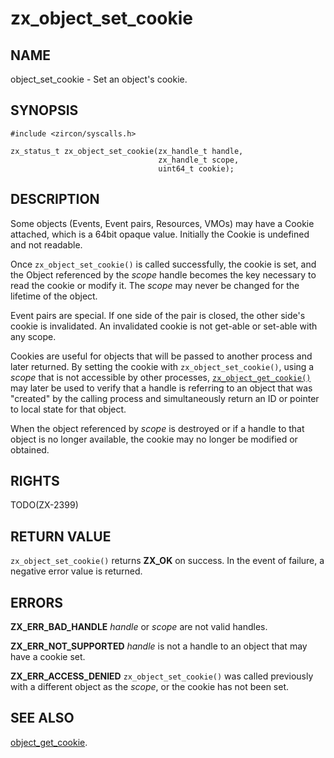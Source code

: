 # zx_object_set_cookie

## NAME

<!-- Updated by update-docs-from-abigen, do not edit. -->

object_set_cookie - Set an object's cookie.

## SYNOPSIS

<!-- Updated by update-docs-from-abigen, do not edit. -->

```
#include <zircon/syscalls.h>

zx_status_t zx_object_set_cookie(zx_handle_t handle,
                                 zx_handle_t scope,
                                 uint64_t cookie);
```

## DESCRIPTION
Some objects (Events, Event pairs, Resources, VMOs) may have a Cookie attached,
which is a 64bit opaque value.  Initially the Cookie is undefined and not
readable.

Once `zx_object_set_cookie()` is called successfully, the cookie is set,
and the Object referenced by the *scope* handle becomes the key necessary
to read the cookie or modify it.  The *scope* may never be changed for the
lifetime of the object.

Event pairs are special.  If one side of the pair is closed, the other side's
cookie is invalidated. An invalidated cookie is not get-able or set-able with any scope.

Cookies are useful for objects that will be passed to another process and
later returned.  By setting the cookie with `zx_object_set_cookie()`,
using a *scope* that is not accessible by other processes, [`zx_object_get_cookie()`]
may later be used to verify that a handle is referring to an object that was
"created" by the calling process and simultaneously return an ID or pointer
to local state for that object.

When the object referenced by *scope* is destroyed or if a handle to that object
is no longer available, the cookie may no longer be modified or obtained.


## RIGHTS

<!-- Updated by update-docs-from-abigen, do not edit. -->

TODO(ZX-2399)

## RETURN VALUE

`zx_object_set_cookie()` returns **ZX_OK** on success.  In the event of failure,
a negative error value is returned.


## ERRORS

**ZX_ERR_BAD_HANDLE**  *handle* or *scope* are not valid handles.

**ZX_ERR_NOT_SUPPORTED**  *handle* is not a handle to an object that may have a cookie set.

**ZX_ERR_ACCESS_DENIED**  `zx_object_set_cookie()` was called previously with a different
object as the *scope*, or the cookie has not been set.


## SEE ALSO

[object_get_cookie](object_get_cookie.md).

<!-- References updated by update-docs-from-abigen, do not edit. -->

[`zx_object_get_cookie()`]: object_get_cookie.md
